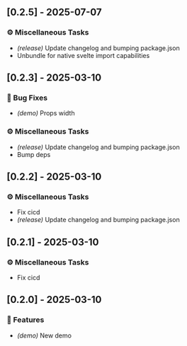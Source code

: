 ## [0.2.5] - 2025-07-07

### ⚙️ Miscellaneous Tasks

- *(release)* Update changelog and bumping package.json
- Unbundle for native svelte import capabilities

<!-- generated by git-cliff -->
## [0.2.3] - 2025-03-10

### 🐛 Bug Fixes

- *(demo)* Props width

### ⚙️ Miscellaneous Tasks

- *(release)* Update changelog and bumping package.json
- Bump deps

<!-- generated by git-cliff -->
## [0.2.2] - 2025-03-10

### ⚙️ Miscellaneous Tasks

- Fix cicd
- *(release)* Update changelog and bumping package.json

<!-- generated by git-cliff -->
## [0.2.1] - 2025-03-10

### ⚙️ Miscellaneous Tasks

- Fix cicd

<!-- generated by git-cliff -->
## [0.2.0] - 2025-03-10

### 🚀 Features

- *(demo)* New demo

<!-- generated by git-cliff -->
